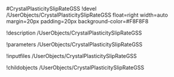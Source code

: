 <!-- MOOSE Object Documentation Stub: Remove this when content is added. -->
#CrystalPlasticitySlipRateGSS
!devel /UserObjects/CrystalPlasticitySlipRateGSS float=right width=auto margin=20px padding=20px background-color=#F8F8F8

!description /UserObjects/CrystalPlasticitySlipRateGSS

!parameters /UserObjects/CrystalPlasticitySlipRateGSS

!inputfiles /UserObjects/CrystalPlasticitySlipRateGSS

!childobjects /UserObjects/CrystalPlasticitySlipRateGSS
